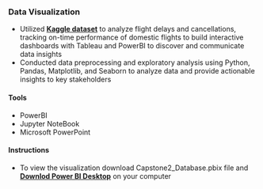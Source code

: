 ### Data Visualization
- Utilized [**Kaggle dataset**](https://www.kaggle.com/datasets/usdot/flight-delays) to analyze flight delays and cancellations, tracking on-time performance of domestic flights to build interactive dashboards with Tableau and PowerBI to discover and communicate data insights 
- Conducted data preprocessing and exploratory analysis using Python, Pandas, Matplotlib, and Seaborn to analyze data and provide actionable insights to key stakeholders
#### Tools
- PowerBI
- Jupyter NoteBook
- Microsoft PowerPoint

#### Instructions
- To view the visualization download Capstone2_Database.pbix file and [**Downlod Power BI Desktop**](https://powerbi.microsoft.com/en-us/) on your computer
  
